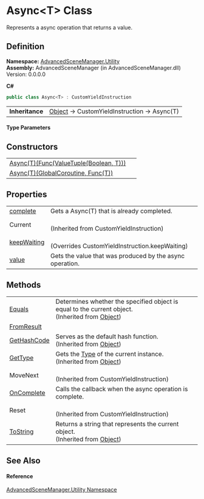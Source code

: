 # Async&lt;T&gt; Class


Represents a async operation that returns a value.



## Definition
**Namespace:** <a href="N_AdvancedSceneManager_Utility">AdvancedSceneManager.Utility</a>  
**Assembly:** AdvancedSceneManager (in AdvancedSceneManager.dll) Version: 0.0.0.0

**C#**
``` C#
public class Async<T> : CustomYieldInstruction

```

<table><tr><td><strong>Inheritance</strong></td><td><a href="https://learn.microsoft.com/dotnet/api/system.object" target="_blank" rel="noopener noreferrer">Object</a>  →  CustomYieldInstruction  →  Async(T)</td></tr>
</table>



#### Type Parameters
<dl><dt /><dd /></dl>

## Constructors
<table>
<tr>
<td><a href="M_AdvancedSceneManager_Utility_Async_1__ctor_1">Async(T)(Func(ValueTuple(Boolean, T)))</a></td>
<td> </td></tr>
<tr>
<td><a href="M_AdvancedSceneManager_Utility_Async_1__ctor">Async(T)(GlobalCoroutine, Func(T))</a></td>
<td> </td></tr>
</table>

## Properties
<table>
<tr>
<td><a href="P_AdvancedSceneManager_Utility_Async_1_complete">complete</a></td>
<td>Gets a Async(T) that is already completed.</td></tr>
<tr>
<td>Current</td>
<td><br />(Inherited from CustomYieldInstruction)</td></tr>
<tr>
<td><a href="P_AdvancedSceneManager_Utility_Async_1_keepWaiting">keepWaiting</a></td>
<td><br />(Overrides CustomYieldInstruction.keepWaiting)</td></tr>
<tr>
<td><a href="P_AdvancedSceneManager_Utility_Async_1_value">value</a></td>
<td>Gets the value that was produced by the async operation.</td></tr>
</table>

## Methods
<table>
<tr>
<td><a href="https://learn.microsoft.com/dotnet/api/system.object.equals#system-object-equals(system-object)" target="_blank" rel="noopener noreferrer">Equals</a></td>
<td>Determines whether the specified object is equal to the current object.<br />(Inherited from <a href="https://learn.microsoft.com/dotnet/api/system.object" target="_blank" rel="noopener noreferrer">Object</a>)</td></tr>
<tr>
<td><a href="M_AdvancedSceneManager_Utility_Async_1_FromResult">FromResult</a></td>
<td> </td></tr>
<tr>
<td><a href="https://learn.microsoft.com/dotnet/api/system.object.gethashcode" target="_blank" rel="noopener noreferrer">GetHashCode</a></td>
<td>Serves as the default hash function.<br />(Inherited from <a href="https://learn.microsoft.com/dotnet/api/system.object" target="_blank" rel="noopener noreferrer">Object</a>)</td></tr>
<tr>
<td><a href="https://learn.microsoft.com/dotnet/api/system.object.gettype" target="_blank" rel="noopener noreferrer">GetType</a></td>
<td>Gets the <a href="https://learn.microsoft.com/dotnet/api/system.type" target="_blank" rel="noopener noreferrer">Type</a> of the current instance.<br />(Inherited from <a href="https://learn.microsoft.com/dotnet/api/system.object" target="_blank" rel="noopener noreferrer">Object</a>)</td></tr>
<tr>
<td>MoveNext</td>
<td><br />(Inherited from CustomYieldInstruction)</td></tr>
<tr>
<td><a href="M_AdvancedSceneManager_Utility_Async_1_OnComplete">OnComplete</a></td>
<td>Calls the callback when the async operation is complete.</td></tr>
<tr>
<td>Reset</td>
<td><br />(Inherited from CustomYieldInstruction)</td></tr>
<tr>
<td><a href="https://learn.microsoft.com/dotnet/api/system.object.tostring" target="_blank" rel="noopener noreferrer">ToString</a></td>
<td>Returns a string that represents the current object.<br />(Inherited from <a href="https://learn.microsoft.com/dotnet/api/system.object" target="_blank" rel="noopener noreferrer">Object</a>)</td></tr>
</table>

## See Also


#### Reference
<a href="N_AdvancedSceneManager_Utility">AdvancedSceneManager.Utility Namespace</a>  
